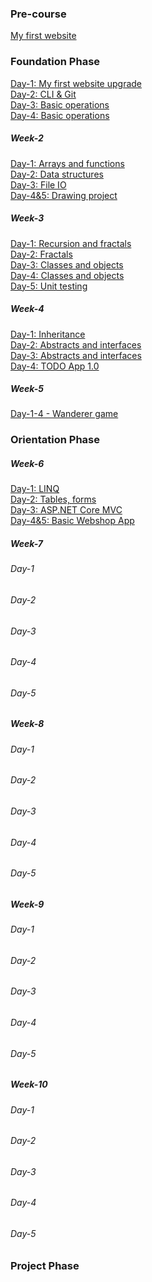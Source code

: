 ### Pre-course<br/>
[My first website](https://github.com/green-fox-academy/ezsofi/tree/master/precourse/myFirstWebsite)<br/>

### Foundation Phase<br/>
[Day-1: My first website upgrade](https://github.com/green-fox-academy/ezsofi/tree/master/week-01/day-1)<br/>
[Day-2: CLI & Git](https://github.com/green-fox-academy/ezsofi/tree/master/week-01/day-2)<br/>
[Day-3: Basic operations](https://github.com/green-fox-academy/ezsofi/tree/master/week-01/day-3)<br/>
[Day-4: Basic operations](https://github.com/green-fox-academy/ezsofi/tree/master/week-01/day-4)<br/>

##### Week-2<br/>
[Day-1: Arrays and functions](https://github.com/green-fox-academy/ezsofi/tree/master/week-02/day-1)<br/>
[Day-2: Data structures](https://github.com/green-fox-academy/ezsofi/tree/master/week-02/day-2)<br/>
[Day-3: File IO](https://github.com/green-fox-academy/ezsofi/tree/master/week-02/day-3)<br/>
[Day-4&5: Drawing project](https://github.com/green-fox-academy/ezsofi/tree/master/week-02/day-4-5)<br/>

##### Week-3<br/>
[Day-1: Recursion and fractals](https://github.com/green-fox-academy/ezsofi/tree/master/week-03/day-1)<br/>
[Day-2: Fractals](https://github.com/green-fox-academy/ezsofi/tree/master/week-03/day-2)<br/>
[Day-3: Classes and objects](https://github.com/green-fox-academy/ezsofi/tree/master/week-03/day-3)<br/>
[Day-4: Classes and objects](https://github.com/green-fox-academy/ezsofi/tree/master/week-03/day-4)<br/>
[Day-5: Unit testing](https://github.com/green-fox-academy/ezsofi/tree/master/week-03/day-5)<br/>

##### Week-4<br/>
[Day-1: Inheritance](https://github.com/green-fox-academy/ezsofi/tree/master/week-04/day-1)<br/>
[Day-2: Abstracts and interfaces](https://github.com/green-fox-academy/ezsofi/tree/master/week-04/day-2)<br/>
[Day-3: Abstracts and interfaces](https://github.com/green-fox-academy/ezsofi/tree/master/week-04/day-3)<br/>
[Day-4: TODO App 1.0](https://github.com/green-fox-academy/ezsofi/tree/master/week-04/day-4)<br/>

##### Week-5<br/>
[Day-1-4 - Wanderer game](https://github.com/ezsofi/Wanderer-cs-Latest)<br/>

### Orientation Phase<br/>
##### Week-6<br/>
[Day-1: LINQ](https://github.com/green-fox-academy/ezsofi/tree/master/week-06/day-1)<br/>
[Day-2: Tables, forms](https://github.com/green-fox-academy/ezsofi/tree/master/week-06/day-2)<br/>
[Day-3: ASP.NET Core MVC](https://github.com/green-fox-academy/ezsofi/tree/master/week-06/day-3)<br/>
[Day-4&5: Basic Webshop App](https://github.com/green-fox-academy/ezsofi/tree/master/week-06/day-4_5/MyShop)<br/>

##### Week-7
###### Day-1
###### Day-2
###### Day-3
###### Day-4
###### Day-5

##### Week-8
###### Day-1
###### Day-2
###### Day-3
###### Day-4
###### Day-5

##### Week-9
###### Day-1
###### Day-2
###### Day-3
###### Day-4
###### Day-5

##### Week-10
###### Day-1
###### Day-2
###### Day-3
###### Day-4
###### Day-5

### Project Phase



